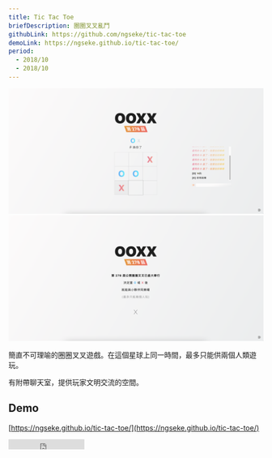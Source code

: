 ```yaml
---
title: Tic Tac Toe
briefDescription: 圈圈叉叉亂鬥
githubLink: https://github.com/ngseke/tic-tac-toe
demoLink: https://ngseke.github.io/tic-tac-toe/
period:
  - 2018/10
  - 2018/10
---
```



![](../../assets/img/article/tic-tac-toe/1.png)
![](../../assets/img/article/tic-tac-toe/2.png)

簡直不可理喻的圈圈叉叉遊戲。在這個星球上同一時間，最多只能供兩個人類遊玩。

有附帶聊天室，提供玩家文明交流的空間。


## Demo

[https://ngseke.github.io/tic-tac-toe/](https://ngseke.github.io/tic-tac-toe/)

<iframe src="https://ghbtns.com/github-btn.html?user=ngseke&repo=tic-tac-toe&type=star&count=false" frameborder="0" scrolling="0" width="150" height="20"></iframe>
